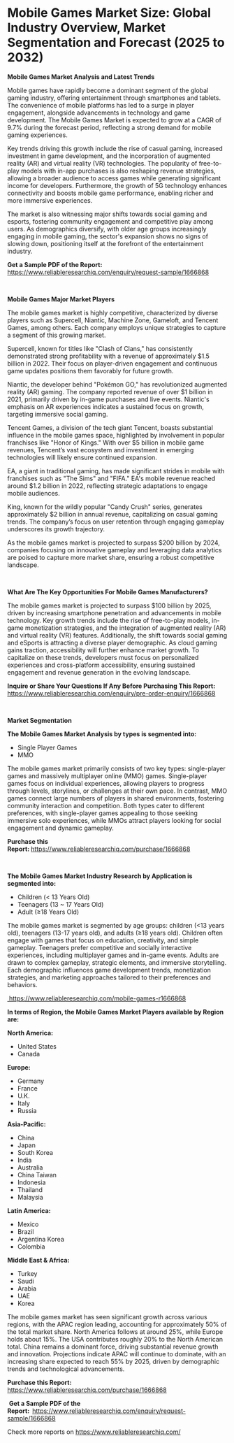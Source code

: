 <p><h1>Mobile Games Market Size: Global Industry Overview, Market Segmentation and Forecast (2025 to 2032)</h1></p><p><strong>Mobile Games Market Analysis and Latest Trends</strong></p>
<p><p>Mobile games have rapidly become a dominant segment of the global gaming industry, offering entertainment through smartphones and tablets. The convenience of mobile platforms has led to a surge in player engagement, alongside advancements in technology and game development. The Mobile Games Market is expected to grow at a CAGR of 9.7% during the forecast period, reflecting a strong demand for mobile gaming experiences.</p><p>Key trends driving this growth include the rise of casual gaming, increased investment in game development, and the incorporation of augmented reality (AR) and virtual reality (VR) technologies. The popularity of free-to-play models with in-app purchases is also reshaping revenue strategies, allowing a broader audience to access games while generating significant income for developers. Furthermore, the growth of 5G technology enhances connectivity and boosts mobile game performance, enabling richer and more immersive experiences.</p><p>The market is also witnessing major shifts towards social gaming and esports, fostering community engagement and competitive play among users. As demographics diversify, with older age groups increasingly engaging in mobile gaming, the sector's expansion shows no signs of slowing down, positioning itself at the forefront of the entertainment industry.</p></p>
<p><strong>Get a Sample PDF of the Report:&nbsp;</strong> <a href="https://www.reliableresearchiq.com/enquiry/request-sample/1666868?utm_campaign=2301&utm_medium=2&utm_source=Github&utm_content=ia&utm_term=06032025&utm_id=mobile-games">https://www.reliableresearchiq.com/enquiry/request-sample/1666868</a></p>
<p>&nbsp;</p>
<p><strong>Mobile Games Major Market Players</strong></p>
<p><p>The mobile games market is highly competitive, characterized by diverse players such as Supercell, Niantic, Machine Zone, Gameloft, and Tencent Games, among others. Each company employs unique strategies to capture a segment of this growing market.</p><p>Supercell, known for titles like "Clash of Clans," has consistently demonstrated strong profitability with a revenue of approximately $1.5 billion in 2022. Their focus on player-driven engagement and continuous game updates positions them favorably for future growth.</p><p>Niantic, the developer behind "Pokémon GO," has revolutionized augmented reality (AR) gaming. The company reported revenue of over $1 billion in 2021, primarily driven by in-game purchases and live events. Niantic's emphasis on AR experiences indicates a sustained focus on growth, targeting immersive social gaming.</p><p>Tencent Games, a division of the tech giant Tencent, boasts substantial influence in the mobile games space, highlighted by involvement in popular franchises like "Honor of Kings." With over $5 billion in mobile game revenues, Tencent’s vast ecosystem and investment in emerging technologies will likely ensure continued expansion.</p><p>EA, a giant in traditional gaming, has made significant strides in mobile with franchises such as "The Sims" and "FIFA." EA's mobile revenue reached around $1.2 billion in 2022, reflecting strategic adaptations to engage mobile audiences.</p><p>King, known for the wildly popular "Candy Crush" series, generates approximately $2 billion in annual revenue, capitalizing on casual gaming trends. The company’s focus on user retention through engaging gameplay underscores its growth trajectory.</p><p>As the mobile games market is projected to surpass $200 billion by 2024, companies focusing on innovative gameplay and leveraging data analytics are poised to capture more market share, ensuring a robust competitive landscape.</p></p>
<p>&nbsp;</p>
<p><strong>What Are The Key Opportunities For Mobile Games Manufacturers?</strong></p>
<p><p>The mobile games market is projected to surpass $100 billion by 2025, driven by increasing smartphone penetration and advancements in mobile technology. Key growth trends include the rise of free-to-play models, in-game monetization strategies, and the integration of augmented reality (AR) and virtual reality (VR) features. Additionally, the shift towards social gaming and eSports is attracting a diverse player demographic. As cloud gaming gains traction, accessibility will further enhance market growth. To capitalize on these trends, developers must focus on personalized experiences and cross-platform accessibility, ensuring sustained engagement and revenue generation in the evolving landscape.</p></p>
<p><strong>Inquire or Share Your Questions If Any Before Purchasing This Report:</strong> <a href="https://www.reliableresearchiq.com/enquiry/pre-order-enquiry/1666868?utm_campaign=2301&utm_medium=2&utm_source=Github&utm_content=ia&utm_term=06032025&utm_id=mobile-games">https://www.reliableresearchiq.com/enquiry/pre-order-enquiry/1666868</a></p>
<p>&nbsp;</p>
<p><strong>Market Segmentation</strong></p>
<p><strong>The Mobile Games Market Analysis by types is segmented into:</strong></p>
<p><ul><li>Single Player Games</li><li>MMO</li></ul></p>
<p><p>The mobile games market primarily consists of two key types: single-player games and massively multiplayer online (MMO) games. Single-player games focus on individual experiences, allowing players to progress through levels, storylines, or challenges at their own pace. In contrast, MMO games connect large numbers of players in shared environments, fostering community interaction and competition. Both types cater to different preferences, with single-player games appealing to those seeking immersive solo experiences, while MMOs attract players looking for social engagement and dynamic gameplay.</p></p>
<p><strong>Purchase this Report:&nbsp;</strong><a href="https://www.reliableresearchiq.com/purchase/1666868?utm_campaign=2301&utm_medium=2&utm_source=Github&utm_content=ia&utm_term=06032025&utm_id=mobile-games">https://www.reliableresearchiq.com/purchase/1666868</a></p>
<p>&nbsp;</p>
<p><strong>The Mobile Games Market Industry Research by Application is segmented into:</strong></p>
<p><ul><li>Children (< 13 Years Old)</li><li>Teenagers (13 ~ 17 Years Old)</li><li>Adult (≥18 Years Old)</li></ul></p>
<p><p>The mobile games market is segmented by age groups: children (<13 years old), teenagers (13-17 years old), and adults (≥18 years old). Children often engage with games that focus on education, creativity, and simple gameplay. Teenagers prefer competitive and socially interactive experiences, including multiplayer games and in-game events. Adults are drawn to complex gameplay, strategic elements, and immersive storytelling. Each demographic influences game development trends, monetization strategies, and marketing approaches tailored to their preferences and behaviors.</p></p>
<p><a href="https://www.reliableresearchiq.com/mobile-games-r1666868?utm_campaign=2301&utm_medium=2&utm_source=Github&utm_content=ia&utm_term=06032025&utm_id=mobile-games">&nbsp;https://www.reliableresearchiq.com/mobile-games-r1666868</a></p>
<p><strong>In terms of Region, the Mobile Games Market Players available by Region are:</strong></p>
<p>
    <p> <strong> North America: </strong>
        <ul>
            <li>United States</li>
            <li>Canada</li>
        </ul>
        </p> 
    <p> <strong> Europe: </strong>
        <ul>
            <li>Germany</li>
            <li>France</li>
            <li>U.K.</li>
            <li>Italy</li>
            <li>Russia</li>
        </ul>
        </p> 
    <p> <strong> Asia-Pacific: </strong>
        <ul>
            <li>China</li>
            <li>Japan</li>
            <li>South Korea</li>
            <li>India</li>
            <li>Australia</li>
            <li>China Taiwan</li>
            <li>Indonesia</li>
            <li>Thailand</li>
            <li>Malaysia</li>
        </ul>
        </p> 
    <p> <strong> Latin America: </strong>
        <ul>
            <li>Mexico</li>
            <li>Brazil</li>
            <li>Argentina Korea</li>
            <li>Colombia</li>
        </ul>
        </p> 
    <p> <strong> Middle East & Africa: </strong>
        <ul>
            <li>Turkey</li>
            <li>Saudi</li>
            <li>Arabia</li>
            <li>UAE</li>
            <li>Korea</li>
        </ul>
    </p>
    </p>
<p><p>The mobile games market has seen significant growth across various regions, with the APAC region leading, accounting for approximately 50% of the total market share. North America follows at around 25%, while Europe holds about 15%. The USA contributes roughly 20% to the North American total. China remains a dominant force, driving substantial revenue growth and innovation. Projections indicate APAC will continue to dominate, with an increasing share expected to reach 55% by 2025, driven by demographic trends and technological advancements.</p></p>
<p><strong>Purchase this Report: </strong><a href="https://www.reliableresearchiq.com/purchase/1666868?utm_campaign=2301&utm_medium=2&utm_source=Github&utm_content=ia&utm_term=06032025&utm_id=mobile-games">https://www.reliableresearchiq.com/purchase/1666868</a></p>
<p>&nbsp;<strong>Get a Sample PDF of the Report:&nbsp;&nbsp;</strong><a href="https://www.reliableresearchiq.com/enquiry/request-sample/1666868?utm_campaign=2301&utm_medium=2&utm_source=Github&utm_content=ia&utm_term=06032025&utm_id=mobile-games">https://www.reliableresearchiq.com/enquiry/request-sample/1666868</a></p>
<p><strong></strong></p>
<p>Check more reports on <a href="https://www.reliableresearchiq.com/?utm_campaign=2301&utm_medium=2&utm_source=Github&utm_content=ia&utm_term=06032025&utm_id=mobile-games">https://www.reliableresearchiq.com/</a></p>